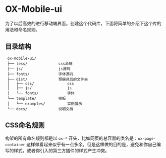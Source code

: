 # OX-Mobile-ui

为了以后高效的进行移动端界面，创建这个代码库，下面将简单的介绍下这个库的用法和命名规则。

## 目录结构
```
 ox-mobile-ui/
 ├── less/              css源码
 ├── js/                js源码
 ├── fonts/             字体源码
 ├── dist/              预编译后的文件夹
 │   ├── css/               css
 │   ├── js/                js
 │   └── fonts/             字体
 └── template/          模板
 │   └── examples/          实例展示
 └── docs/              说明文档
```

## CSS命名规则

构架的所有命名规则都是以 `ox-*` 开头，比如网页的总容器的类名是：`ox-page-container` 这样做看起来似乎有一点多余，但是这样做的目的是，避免和你自己编写的样式，或者你引入的第三方插件的样式产生冲突。
